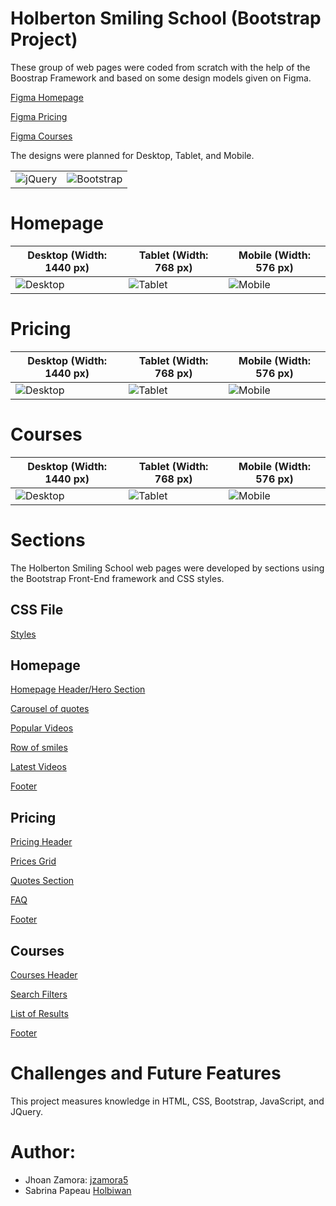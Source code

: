 # Holberton Smiling School (Bootstrap Project)

These group of web pages were coded from scratch with the help of the Boostrap Framework and based on some design models given on Figma.

[Figma Homepage](https://www.figma.com/file/QYQqMYbdpAHL5xTclwJKSI/Homepage)

[Figma Pricing](https://www.figma.com/file/KLAI53jdYpfFNEy0O79ymB/Pricing)

[Figma Courses](https://www.figma.com/file/ivg3abH1HLmMayBgjGg1Qf/Courses)

The designs were planned for Desktop, Tablet, and Mobile.

|||
|--|--|
|![jQuery](https://sololearnuploads.azureedge.net/uploads/courses/1082.png)|![Bootstrap](https://zupimages.net/up/24/24/uodt.png)|


# Homepage

| **Desktop (Width: 1440 px)**                              | **Tablet (Width: 768 px)**                              | **Mobile (Width: 576 px)**                              |
| --------------------------------------------------------- | ------------------------------------------------------- | ------------------------------------------------------- |
| ![Desktop](https://i.ibb.co/pKGgC0J/Homepage-Desktop.png) | ![Tablet](https://i.ibb.co/6XBLwf9/Homepage-Tablet.png) | ![Mobile](https://i.ibb.co/NVBK21F/Homepage-Mobile.png) |

# Pricing

| **Desktop (Width: 1440 px)**                             | **Tablet (Width: 768 px)**                             | **Mobile (Width: 576 px)**                             |
| -------------------------------------------------------- | ------------------------------------------------------ | ------------------------------------------------------ |
| ![Desktop](https://i.ibb.co/RvSJ2YS/Pricing-Desktop.png) | ![Tablet](https://i.ibb.co/Gkvsf0Y/Pricing-Tablet.png) | ![Mobile](https://i.ibb.co/6RwmYck/Pricing-Mobile.png) |

# Courses

| **Desktop (Width: 1440 px)**                             | **Tablet (Width: 768 px)**                             | **Mobile (Width: 576 px)**                             |
| -------------------------------------------------------- | ------------------------------------------------------ | ------------------------------------------------------ |
| ![Desktop](https://i.ibb.co/y51S3HX/Courses-Desktop.png) | ![Tablet](https://i.ibb.co/28qK1g0/Courses-Tablet.png) | ![Mobile](https://i.ibb.co/f8zNgkx/Courses-Mobile.png) |

# Sections

The Holberton Smiling School web pages were developed by sections using the Bootstrap Front-End framework and CSS styles.

## CSS File

[Styles](https://github.com/Holbiwan/holberton-smiling-school/blob/master/styles.css)

## Homepage

[Homepage Header/Hero Section](https://github.com/Holbiwan/holberton-smiling-school/blob/master/0-homepage.html)

[Carousel of quotes](https://github.com/Holbiwan/holberton-smiling-school/blob/master/1-homepage.html)

[Popular Videos](https://github.com/Holbiwan/holberton-smiling-school/blob/master/2-homepage.html)

[Row of smiles](https://github.com/Holbiwan/holberton-smiling-school/blob/master/3-homepage.html)

[Latest Videos](https://github.com/Holbiwan/holberton-smiling-school/blob/master/4-homepage.html)

[Footer](https://github.com/Holbiwan/holberton-smiling-school/blob/master/homepage.html)

## Pricing

[Pricing Header](https://github.com/Holbiwan/holberton-smiling-school/blob/master/0-pricing.html)

[Prices Grid](https://github.com/Holbiwan/holberton-smiling-school/blob/master/1-pricing.html)

[Quotes Section](https://github.com/Holbiwan/holberton-smiling-school/blob/master/2-pricing.html)

[FAQ](https://github.com/Holbiwan/holberton-smiling-school/blob/master/3-pricing.html)

[Footer](https://github.com/Holbiwan/holberton-smiling-school/blob/master/pricing.html)

## Courses

[Courses Header](https://github.com/Holbiwan/holberton-smiling-school/blob/master/0-courses.html)

[Search Filters](https://github.com/Holbiwan/holberton-smiling-school/blob/master/1-courses.html)

[List of Results](https://github.com/Holbiwan/holberton-smiling-school/blob/master/2-courses.html)

[Footer](https://github.com/Holbiwan/holberton-smiling-school/blob/master/courses.html)


# Challenges and Future Features

This project measures knowledge in HTML, CSS, Bootstrap, JavaScript, and JQuery.

# Author:

* Jhoan   Zamora: [jzamora5](https://github.com/jzamora5)
* Sabrina Papeau  [Holbiwan](https://github.com/Holbiwan)
